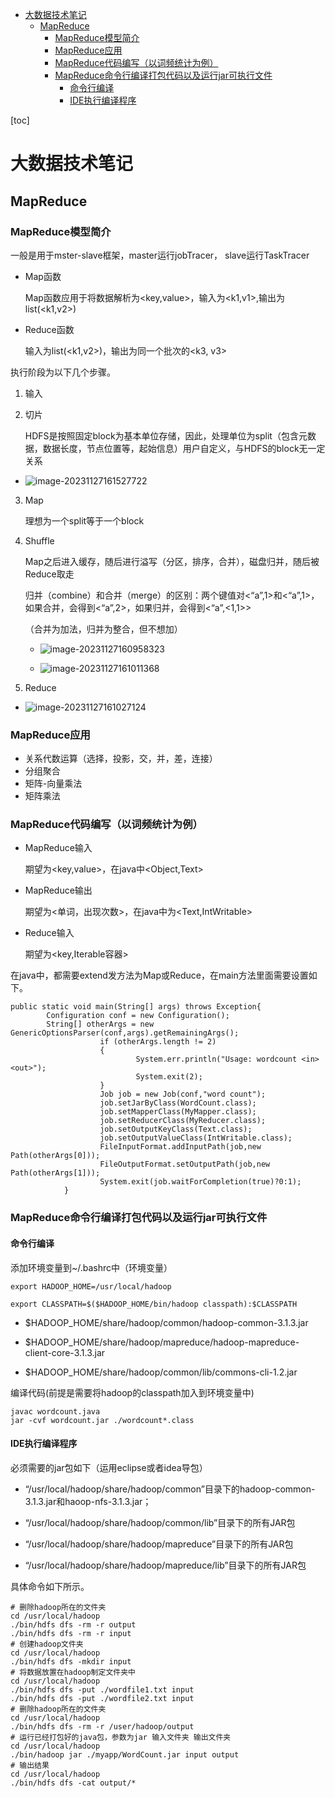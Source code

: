 <!-- START doctoc generated TOC please keep comment here to allow auto update -->
<!-- DON'T EDIT THIS SECTION, INSTEAD RE-RUN doctoc TO UPDATE -->


- [大数据技术笔记](#%E5%A4%A7%E6%95%B0%E6%8D%AE%E6%8A%80%E6%9C%AF%E7%AC%94%E8%AE%B0)
  - [MapReduce](#mapreduce)
    - [MapReduce模型简介](#mapreduce%E6%A8%A1%E5%9E%8B%E7%AE%80%E4%BB%8B)
    - [MapReduce应用](#mapreduce%E5%BA%94%E7%94%A8)
    - [MapReduce代码编写（以词频统计为例）](#mapreduce%E4%BB%A3%E7%A0%81%E7%BC%96%E5%86%99%E4%BB%A5%E8%AF%8D%E9%A2%91%E7%BB%9F%E8%AE%A1%E4%B8%BA%E4%BE%8B)
    - [MapReduce命令行编译打包代码以及运行jar可执行文件](#mapreduce%E5%91%BD%E4%BB%A4%E8%A1%8C%E7%BC%96%E8%AF%91%E6%89%93%E5%8C%85%E4%BB%A3%E7%A0%81%E4%BB%A5%E5%8F%8A%E8%BF%90%E8%A1%8Cjar%E5%8F%AF%E6%89%A7%E8%A1%8C%E6%96%87%E4%BB%B6)
      - [命令行编译](#%E5%91%BD%E4%BB%A4%E8%A1%8C%E7%BC%96%E8%AF%91)
      - [IDE执行编译程序](#ide%E6%89%A7%E8%A1%8C%E7%BC%96%E8%AF%91%E7%A8%8B%E5%BA%8F)

<!-- END doctoc generated TOC please keep comment here to allow auto update -->

[toc]

# 大数据技术笔记

## MapReduce

### MapReduce模型简介

一般是用于mster-slave框架，master运行jobTracer， slave运行TaskTracer

- Map函数

  Map函数应用于将数据解析为<key,value>，输入为<k1,v1>,输出为list(<k1,v2>)

- Reduce函数

  输入为list(<k1,v2>)，输出为同一个批次的<k3, v3>

执行阶段为以下几个步骤。

1. 输入

2. 切片

   HDFS是按照固定block为基本单位存储，因此，处理单位为split（包含元数据，数据长度，节点位置等，起始信息）用户自定义，与HDFS的block无一定关系

  -  ![image-20231127161527722](src/image-20231127161527722.png)

3. Map

   理想为一个split等于一个block

4. Shuffle

   Map之后进入缓存，随后进行溢写（分区，排序，合并），磁盘归并，随后被Reduce取走

   归并（combine）和合并（merge）的区别：两个键值对<“a”,1>和<“a”,1>，如果合并，会得到<“a”,2>，如果归并，会得到<“a”,<1,1>>

   （合并为加法，归并为整合，但不想加）

    - ![image-20231127160958323](src/image-20231127160958323.png)

    - ![image-20231127161011368](src/image-20231127161011368.png)

5. Reduce

 - ![image-20231127161027124](src/image-20231127161027124.png)

### MapReduce应用

- 关系代数运算（选择，投影，交，并，差，连接）
- 分组聚合
- 矩阵-向量乘法
- 矩阵乘法

### MapReduce代码编写（以词频统计为例）

- MapReduce输入

  期望为<key,value>，在java中<Object,Text>

- MapReduce输出

  期望为<单词，出现次数>，在java中为<Text,IntWritable>

- Reduce输入

  期望为<key,Iterable容器>

在java中，都需要extend发方法为Map或Reduce，在main方法里面需要设置如下。

```
public static void main(String[] args) throws Exception{  
	    Configuration conf = new Configuration();  
	    String[] otherArgs = new GenericOptionsParser(conf,args).getRemainingArgs();  
	                if (otherArgs.length != 2)  
	                {  
	                        System.err.println("Usage: wordcount <in> <out>");  
	                        System.exit(2);  
	                }  
	                Job job = new Job(conf,"word count");  
	                job.setJarByClass(WordCount.class);  
	                job.setMapperClass(MyMapper.class);  
	                job.setReducerClass(MyReducer.class);  
	                job.setOutputKeyClass(Text.class);  
	                job.setOutputValueClass(IntWritable.class);  
	                FileInputFormat.addInputPath(job,new Path(otherArgs[0]));  
	                FileOutputFormat.setOutputPath(job,new Path(otherArgs[1]));  
	                System.exit(job.waitForCompletion(true)?0:1);  
	        }  

```

### MapReduce命令行编译打包代码以及运行jar可执行文件

#### 命令行编译

添加环境变量到~/.bashrc中（环境变量）

```
export HADOOP_HOME=/usr/local/hadoop

export CLASSPATH=$($HADOOP_HOME/bin/hadoop classpath):$CLASSPATH
```

- $HADOOP_HOME/share/hadoop/common/hadoop-common-3.1.3.jar

- $HADOOP_HOME/share/hadoop/mapreduce/hadoop-mapreduce-client-core-3.1.3.jar

- $HADOOP_HOME/share/hadoop/common/lib/commons-cli-1.2.jar

编译代码(前提是需要将hadoop的classpath加入到环境变量中)

```
javac wordcount.java
jar -cvf wordcount.jar ./wordcount*.class
```

#### IDE执行编译程序

必须需要的jar包如下（运用eclipse或者idea导包）

- “/usr/local/hadoop/share/hadoop/common”目录下的hadoop-common-3.1.3.jar和haoop-nfs-3.1.3.jar；

- “/usr/local/hadoop/share/hadoop/common/lib”目录下的所有JAR包

- “/usr/local/hadoop/share/hadoop/mapreduce”目录下的所有JAR包

- “/usr/local/hadoop/share/hadoop/mapreduce/lib”目录下的所有JAR包

具体命令如下所示。

```
# 删除hadoop所在的文件夹
cd /usr/local/hadoop
./bin/hdfs dfs -rm -r output
./bin/hdfs dfs -rm -r input
# 创建hadoop文件夹
cd /usr/local/hadoop
./bin/hdfs dfs -mkdir input
# 将数据放置在hadoop制定文件夹中
cd /usr/local/hadoop
./bin/hdfs dfs -put ./wordfile1.txt input
./bin/hdfs dfs -put ./wordfile2.txt input
# 删除hadoop所在的文件夹
cd /usr/local/hadoop
./bin/hdfs dfs -rm -r /user/hadoop/output
# 运行已经打包好的java包，参数为jar 输入文件夹 输出文件夹
cd /usr/local/hadoop
./bin/hadoop jar ./myapp/WordCount.jar input output
# 输出结果
cd /usr/local/hadoop
./bin/hdfs dfs -cat output/*



```

